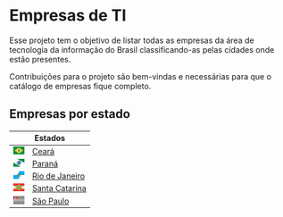# Empresas de TI

Esse projeto tem o objetivo de listar todas as empresas da área de tecnologia da informação do Brasil classificando-as pelas cidades onde estão presentes.

Contribuições para o projeto são bem-vindas e necessárias para que o catálogo de empresas fique completo.

## Empresas por estado
<table>
  <thead>
    <tr>
      <th colspan="2">Estados</th>
    </tr>
  </thead>
  <tbody>
    <tr>
      <td>
        <img src="images/ceara.png" width="20">
      </td>
      <td>
        <a href="ceara.md">Ceará</a>
      </td>
    </tr>
    <tr>
      <td>
        <img src="images/parana.png" width="20">
      </td>
      <td>
        <a href="parana.md">Paraná</a>
      </td>
    </tr>
    <tr>
      <td>
        <img src="images/rio-de-janeiro.png" width="20">
      </td>
      <td>
        <a href="rio-de-janeiro.md">Rio de Janeiro</a>
      </td>
    </tr>
    <tr>
      <td>
        <img src="images/santa-catarina.png" width="20">
      </td>
      <td>
        <a href="santa-catarina.md">Santa Catarina</a>
      </td>
    </tr>
    <tr>
      <td>
        <img src="images/sao-paulo.png" width="20">
      </td>
      <td>
        <a href="sao-paulo.md">São Paulo</a>
      </td>
    </tr>
  </tbody>
</table>


